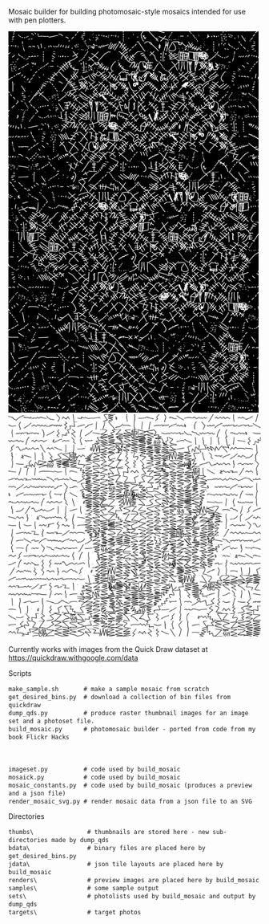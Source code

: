Mosaic builder for building photomosaic-style mosaics intended for use with pen plotters.

![Karloff](samples/stitchesi_karloff3_25_x_38_c20.jpg " ")
![Grace](samples/zigzag_grace_2_33_x_29_c20.jpg " ")

Currently works with images from the Quick Draw dataset at https://quickdraw.withgoogle.com/data

Scripts
```
make_sample.sh       # make a sample mosaic from scratch
get_desired_bins.py  # download a collection of bin files from quickdraw
dump_qds.py          # produce raster thumbnail images for an image set and a photoset file.
build_mosaic.py      # photomosaic builder - ported from code from my book Flickr Hacks



imageset.py          # code used by build_mosaic
mosaick.py           # code used by build_mosaic
mosaic_constants.py  # code used by build_mosaic (produces a preview and a json file)
render_mosaic_svg.py # render mosaic data from a json file to an SVG

```

Directories
```
thumbs\               # thumbnails are stored here - new sub-directories made by dump_qds
bdata\                # binary files are placed here by get_desired_bins.py
jdata\                # json tile layouts are placed here by build_mosaic
renders\              # preview images are placed here by build_mosaic
samples\              # some sample output
sets\                 # photolists used by build_mosaic and output by dump_qds
targets\              # target photos

```